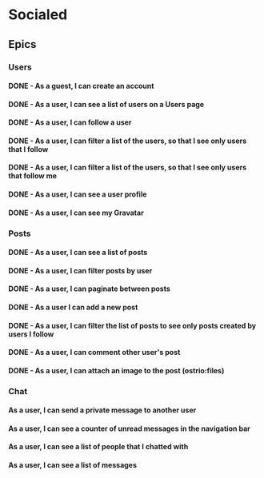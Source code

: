 # Socialed

## Epics

### Users

#### DONE - As a guest, I can create an account
#### DONE - As a user, I can see a list of users on a Users page
#### DONE - As a user, I can follow a user
#### DONE - As a user, I can filter a list of the users, so that I see only users that I follow
#### DONE - As a user, I can filter a list of the users, so that I see only users that follow me
#### DONE - As a user, I can see a user profile
#### DONE - As a user, I can see my Gravatar

### Posts

#### DONE - As a user, I can see a list of posts
#### DONE - As a user, I can filter posts by user
#### DONE - As a user, I can paginate between posts
#### DONE - As a user I can add a new post
#### DONE - As a user, I can filter the list of posts to see only posts created by users I follow
#### DONE - As a user, I can comment other user's post
#### DONE - As a user, I can attach an image to the post (ostrio:files)

### Chat

#### As a user, I can send a private message to another user
#### As a user, I can see a counter of unread messages in the navigation bar
#### As a user, I can see a list of people that I chatted with
#### As a user, I can see a list of messages